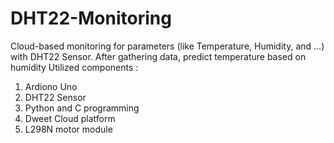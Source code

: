# DHT22-Monitoring
Cloud-based monitoring for parameters (like Temperature, Humidity, and ...) with DHT22 Sensor. 
After gathering data, predict temperature based on humidity 
Utilized components :
1. Ardiono Uno
2. DHT22 Sensor
3. Python and C programming 
4. Dweet Cloud platform
5. L298N motor module
